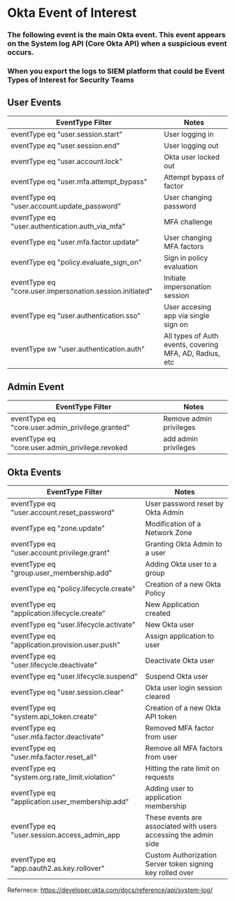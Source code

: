 # Okta Event of Interest

### The following event is the main Okta event. This event appears on the System log API (Core Okta API) when a suspicious event occurs.
### When you export the logs to SIEM platform that could be Event Types of Interest for Security Teams

## User Events

|EventType Filter|Notes|
|------------- |-------------|
|eventType eq "user.session.start"|User logging in|
|eventType eq "user.session.end"|User logging out|
|eventType eq “user.account.lock”|Okta user locked out|
|eventType eq "user.mfa.attempt_bypass"| Attempt bypass of factor|
|eventType eq "user.account.update_password"|User changing password|
|eventType eq "user.authentication.auth_via_mfa"|MFA challenge|
|eventType eq "user.mfa.factor.update"|User changing MFA factors|
|eventType eq "policy.evaluate_sign_on"|Sign in policy evaluation|
|eventType eq "core.user.impersonation.session.initiated"|Initiate impersonation session|
|eventType eq "user.authentication.sso"|User accesing app via single sign on|
|eventType sw "user.authentication.auth"|All types of Auth events, covering MFA, AD, Radius, etc|

## Admin Event 

|EventType Filter|Notes|
|------------- |-------------|
|eventType eq "core.user.admin_privilege.granted"| Remove admin privileges| 
|eventType eq "core.user.admin_privilege.revoked|	add admin privileges|

## Okta Events

| EventType Filter |  Notes|
| ------------- | -------------|
|eventType eq "user.account.reset_password" | User password reset by Okta Admin |
|eventType eq "zone.update"|Modification of a Network Zone|
|eventType eq "user.account.privilege.grant"|Granting Okta Admin to a user|
|eventType eq "group.user_membership.add"|Adding Okta user to a group|
|eventType eq "policy.lifecycle.create"|Creation of a new Okta Policy|
|eventType eq "application.lifecycle.create”|New Application created|
|eventType eq "user.lifecycle.activate”|New Okta user|
|eventType eq "application.provision.user.push"|Assign application to user|
|eventType eq "user.lifecycle.deactivate"|Deactivate Okta user|
|eventType eq "user.lifecycle.suspend"|Suspend Okta user|
|eventType eq "user.session.clear"|Okta user login session cleared|
|eventType eq "system.api_token.create"|Creation of a new Okta API token|
|eventType eq "user.mfa.factor.deactivate”|Removed MFA factor from user|
|eventType eq "user.mfa.factor.reset_all"|Remove all MFA factors from user|
|eventType eq "system.org.rate_limit.violation"|Hitting the rate limit on requests|
|eventType eq "application.user_membership.add"|Adding user to application membership|
|eventType eq "user.session.access_admin_app | These events are associated with users accessing the admin side |
|eventType eq "app.oauth2.as.key.rollover" | Custom Authorization Server token signing key rolled over |

Refernece: https://developer.okta.com/docs/reference/api/system-log/
